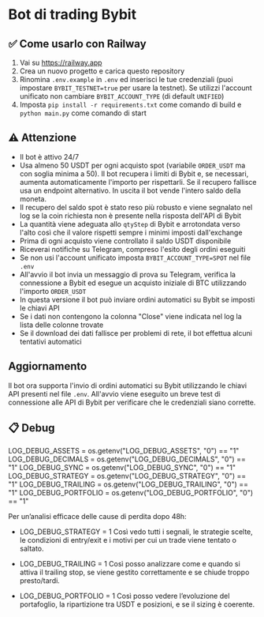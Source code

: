 # Bot di trading Bybit

## ✅ Come usarlo con Railway

1. Vai su https://railway.app
2. Crea un nuovo progetto e carica questo repository
3. Rinomina `.env.example` in `.env` ed inserisci le tue credenziali (puoi impostare `BYBIT_TESTNET=true` per usare la testnet). Se utilizzi l'account unificato non cambiare `BYBIT_ACCOUNT_TYPE` (di default `UNIFIED`)
4. Imposta `pip install -r requirements.txt` come comando di build e `python main.py` come comando di start

## ⚠️ Attenzione
- Il bot è attivo 24/7
- Usa almeno 50 USDT per ogni acquisto spot (variabile `ORDER_USDT` ma con
  soglia minima a 50). Il bot recupera i limiti di Bybit e, se necessari,
  aumenta automaticamente l'importo per rispettarli. Se il recupero fallisce usa
  un endpoint alternativo. In uscita il bot vende l'intero saldo della moneta.
- Il recupero del saldo spot è stato reso più robusto e viene segnalato nel log
  se la coin richiesta non è presente nella risposta dell'API di Bybit
- La quantità viene adeguata allo `qtyStep` di Bybit e arrotondata verso l'alto
  così che il valore rispetti sempre i minimi imposti dall'exchange
- Prima di ogni acquisto viene controllato il saldo USDT disponibile
- Riceverai notifiche su Telegram, compreso l'esito degli ordini eseguiti
- Se non usi l'account unificato imposta `BYBIT_ACCOUNT_TYPE=SPOT` nel file `.env`
- All'avvio il bot invia un messaggio di prova su Telegram, verifica la
  connessione a Bybit ed esegue un acquisto iniziale di BTC utilizzando
  l'importo `ORDER_USDT`
- In questa versione il bot può inviare ordini automatici su Bybit se imposti le chiavi API
- Se i dati non contengono la colonna "Close" viene indicata nel log la lista delle colonne trovate
- Se il download dei dati fallisce per problemi di rete, il bot effettua alcuni tentativi automatici

## Aggiornamento
Il bot ora supporta l'invio di ordini automatici su Bybit utilizzando le chiavi API presenti nel file `.env`.
All'avvio viene eseguito un breve test di connessione alle API di Bybit per verificare che le credenziali siano corrette.

## 📋 Debug
LOG_DEBUG_ASSETS = os.getenv("LOG_DEBUG_ASSETS", "0") == "1"
LOG_DEBUG_DECIMALS = os.getenv("LOG_DEBUG_DECIMALS", "0") == "1"
LOG_DEBUG_SYNC = os.getenv("LOG_DEBUG_SYNC", "0") == "1"
LOG_DEBUG_STRATEGY = os.getenv("LOG_DEBUG_STRATEGY", "0") == "1"
LOG_DEBUG_TRAILING = os.getenv("LOG_DEBUG_TRAILING", "0") == "1"
LOG_DEBUG_PORTFOLIO = os.getenv("LOG_DEBUG_PORTFOLIO", "0") == "1"

Per un’analisi efficace delle cause di perdita dopo 48h:
- LOG_DEBUG_STRATEGY = 1
Così vedo tutti i segnali, le strategie scelte, le condizioni di entry/exit e i motivi per cui un trade viene tentato o saltato.

- LOG_DEBUG_TRAILING = 1
Così posso analizzare come e quando si attiva il trailing stop, se viene gestito correttamente e se chiude troppo presto/tardi.

- LOG_DEBUG_PORTFOLIO = 1
Così posso vedere l’evoluzione del portafoglio, la ripartizione tra USDT e posizioni, e se il sizing è coerente.